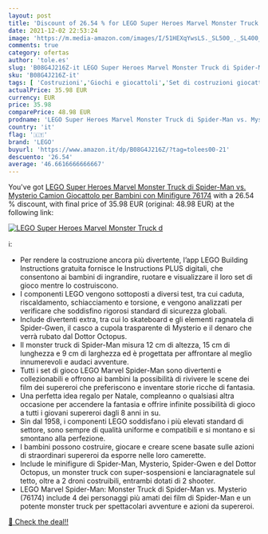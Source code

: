 ```yaml
---
layout: post
title: 'Discount of 26.54 % for LEGO Super Heroes Marvel Monster Truck d'
date: 2021-12-02 22:53:24
image: 'https://m.media-amazon.com/images/I/51HEXqYwsLS._SL500_._SL400_.jpg'
comments: true
category: ofertas
author: 'tole.es'
slug: 'B08G4J216Z-it LEGO Super Heroes Marvel Monster Truck di Spider-Man vs....'
sku: 'B08G4J216Z-it'
tags: [ 'Costruzioni','Giochi e giocattoli','Set di costruzioni giocattolo','lego', ]
actualPrice: 35.98 EUR
currency: EUR
price: 35.98
comparePrice: 48.98 EUR
prodname: 'LEGO Super Heroes Marvel Monster Truck di Spider-Man vs. Mysterio  Camion Giocattolo per Bambini con Minifigure  76174'
country: 'it'
flag: '🇮🇹'
brand: 'LEGO'
buyurl: 'https://www.amazon.it/dp/B08G4J216Z/?tag=tolees00-21'
descuento: '26.54'
average: '46.6616666666667'
---
```


You've got [LEGO Super Heroes Marvel Monster Truck di Spider-Man vs. Mysterio  Camion Giocattolo per Bambini con Minifigure  76174](https://www.amazon.it/dp/B08G4J216Z/?tag=tolees00-21) with a  26.54 % discount, with final price of 35.98 EUR (original: 48.98 EUR) at the following link:

[![LEGO Super Heroes Marvel Monster Truck d](https://m.media-amazon.com/images/I/51HEXqYwsLS._SL500_._SL400_.jpg)](https://www.amazon.it/dp/B08G4J216Z/?tag=tolees00-21)

ℹ️:

- Per rendere la costruzione ancora più divertente, l’app LEGO Building Instructions gratuita fornisce le Instructions PLUS digitali, che consentono ai bambini di ingrandire, ruotare e visualizzare il loro set di gioco mentre lo costruiscono.
- I componenti LEGO vengono sottoposti a diversi test, tra cui caduta, riscaldamento, schiacciamento e torsione, e vengono analizzati per verificare che soddisfino rigorosi standard di sicurezza globali.
- Include divertenti extra, tra cui lo skateboard e gli elementi ragnatela di Spider-Gwen, il casco a cupola trasparente di Mysterio e il denaro che verrà rubato dal Dottor Octopus.
- Il monster truck di Spider-Man misura 12 cm di altezza, 15 cm di lunghezza e 9 cm di larghezza ed è progettata per affrontare al meglio innumerevoli e audaci avventure.
- Tutti i set di gioco LEGO Marvel Spider-Man sono divertenti e collezionabili e offrono ai bambini la possibilità di rivivere le scene dei film dei supereroi che preferiscono e inventare storie ricche di fantasia.
- Una perfetta idea regalo per Natale, compleanno o qualsiasi altra occasione per accendere la fantasia e offrire infinite possibilità di gioco a tutti i giovani supereroi dagli 8 anni in su.
- Sin dal 1958, i componenti LEGO soddisfano i più elevati standard di settore, sono sempre di qualità uniforme e compatibili e si montano e si smontano alla perfezione.
- I bambini possono costruire, giocare e creare scene basate sulle azioni di straordinari supereroi da esporre nelle loro camerette.
- Include le minifigure di Spider-Man, Mysterio, Spider-Gwen e del Dottor Octopus, un monster truck con super-sospensioni e lanciaragnatele sul tetto, oltre a 2 droni costruibili, entrambi dotati di 2 shooter.
- LEGO Marvel Spider-Man: Monster Truck di Spider-Man vs. Mysterio (76174) include 4 dei personaggi più amati dei film di Spider-Man e un potente monster truck per spettacolari avventure e azioni da supereroi.

[🛒 Check the deal!!](https://www.amazon.it/dp/B08G4J216Z/?tag=tolees00-21)
